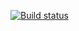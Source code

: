 [![Build status](https://ci.appveyor.com/api/projects/status/2yef2kuyw5ow6702?svg=true)](https://ci.appveyor.com/project/Lars175/testingweb)